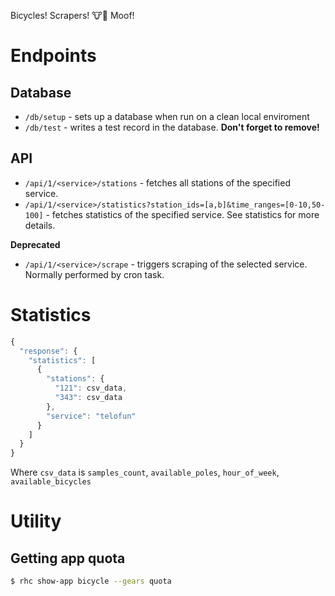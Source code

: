 Bicycles! Scrapers! :cow::dog: Moof!

# Endpoints

## Database

* `/db/setup` - sets up a database when run on a clean local enviroment 
* `/db/test` - writes a test record in the database. **Don't forget to remove!**

## API

* `/api/1/<service>/stations` - fetches all stations of the specified service. 
* `/api/1/<service>/statistics?station_ids=[a,b]&time_ranges=[0-10,50-100]` - fetches statistics of the specified service. See statistics for more details. 

**Deprecated**

* `/api/1/<service>/scrape` - triggers scraping of the selected service. Normally performed by cron task. 

# Statistics

```javascript
{
  "response": {
    "statistics": [
      {
        "stations": {
          "121": csv_data,
          "343": csv_data
        },
        "service": "telofun"
      }
    ]
  }
}
```

Where `csv_data` is `samples_count`, `available_poles`, `hour_of_week`, `available_bicycles`

# Utility

## Getting app quota

```bash
$ rhc show-app bicycle --gears quota
```